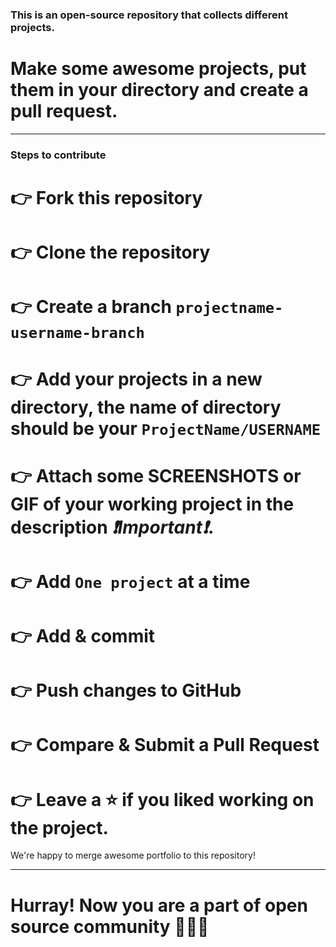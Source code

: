 ### This is an open-source repository that collects different projects.

# Make some awesome projects, put them in your directory and create a pull request.

***

### Steps to contribute
# 👉 Fork this repository
# 👉 Clone the repository
# 👉 Create a branch ```projectname-username-branch```
# 👉 Add your projects in a new directory, the name of directory should be your ```ProjectName/USERNAME```
# 👉 Attach some SCREENSHOTS or GIF of your working project in the description _❗Important❗_. 
# 👉 Add ```One project``` at a time
# 👉 Add & commit
# 👉 Push changes to GitHub
# 👉 Compare & Submit a Pull Request
# 👉 Leave a ⭐ if you liked working on the project.

We're happy to merge awesome portfolio to this repository!

***

# Hurray! Now you are a part of open source community 🚀🚀🚀
